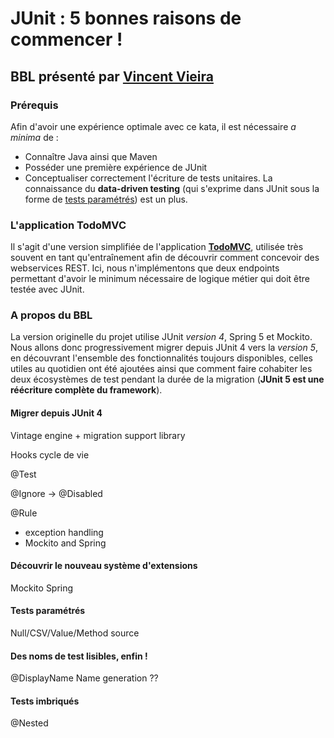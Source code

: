 # JUnit : 5 bonnes raisons de commencer !

## BBL présenté par [Vincent Vieira](mailto:vincent.vieira@carbon-it.com)

### Prérequis
Afin d'avoir une expérience optimale avec ce kata, il est nécessaire *a minima* de :
- Connaître Java ainsi que Maven
- Posséder une première expérience de JUnit
- Conceptualiser correctement l'écriture de tests unitaires. La connaissance du **data-driven testing** (qui s'exprime dans 
  JUnit sous la forme de [tests paramétrés](https://nipafx.dev/junit-5-parameterized-tests/)) est un plus.

### L'application TodoMVC
Il s'agit d'une version simplifiée de l'application [**TodoMVC**](https://todobackend.com/), utilisée très souvent en tant qu'entraînement afin de découvrir comment concevoir des webservices REST. Ici, nous n'implémentons que deux endpoints permettant d'avoir le minimum nécessaire de logique métier qui doit être testée avec JUnit.

### A propos du BBL
La version originelle du projet utilise JUnit *version 4*, Spring 5 et Mockito. Nous allons donc progressivement migrer depuis JUnit 4 vers la *version 5*, en découvrant l'ensemble des fonctionnalités toujours disponibles, celles utiles au quotidien ont été ajoutées ainsi que comment faire cohabiter les deux écosystèmes de test pendant la durée de la migration (**JUnit 5 est une réécriture complète du framework**).

#### Migrer depuis JUnit 4
Vintage engine + migration support library

Hooks cycle de vie

@Test

@Ignore -> @Disabled

@Rule
- exception handling
- Mockito and Spring

#### Découvrir le nouveau système d'extensions
Mockito
Spring

#### Tests paramétrés
Null/CSV/Value/Method source

#### Des noms de test lisibles, enfin !
@DisplayName
Name generation ??

#### Tests imbriqués
@Nested
